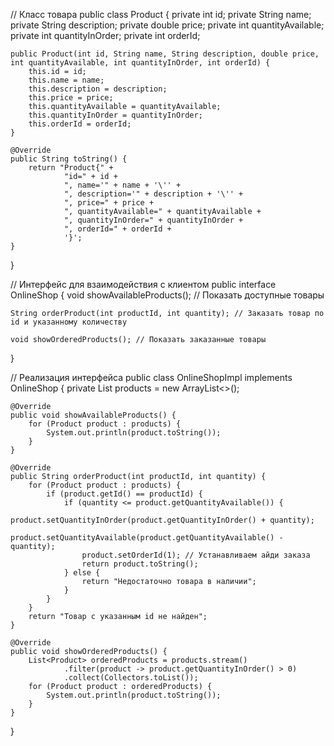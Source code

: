 // Класс товара
public class Product {
    private int id;
    private String name;
    private String description;
    private double price;
    private int quantityAvailable;
    private int quantityInOrder;
    private int orderId;

    public Product(int id, String name, String description, double price, int quantityAvailable, int quantityInOrder, int orderId) {
        this.id = id;
        this.name = name;
        this.description = description;
        this.price = price;
        this.quantityAvailable = quantityAvailable;
        this.quantityInOrder = quantityInOrder;
        this.orderId = orderId;
    }

    @Override
    public String toString() {
        return "Product{" +
                "id=" + id +
                ", name='" + name + '\'' +
                ", description='" + description + '\'' +
                ", price=" + price +
                ", quantityAvailable=" + quantityAvailable +
                ", quantityInOrder=" + quantityInOrder +
                ", orderId=" + orderId +
                '}';
    }
}

// Интерфейс для взаимодействия с клиентом
public interface OnlineShop {
    void showAvailableProducts(); // Показать доступные товары

    String orderProduct(int productId, int quantity); // Заказать товар по id и указанному количеству

    void showOrderedProducts(); // Показать заказанные товары
}

// Реализация интерфейса
public class OnlineShopImpl implements OnlineShop {
    private List<Product> products = new ArrayList<>();

    @Override
    public void showAvailableProducts() {
        for (Product product : products) {
            System.out.println(product.toString());
        }
    }

    @Override
    public String orderProduct(int productId, int quantity) {
        for (Product product : products) {
            if (product.getId() == productId) {
                if (quantity <= product.getQuantityAvailable()) {
                    product.setQuantityInOrder(product.getQuantityInOrder() + quantity);
                    product.setQuantityAvailable(product.getQuantityAvailable() - quantity);
                    product.setOrderId(1); // Устанавливаем айди заказа
                    return product.toString();
                } else {
                    return "Недостаточно товара в наличии";
                }
            }
        }
        return "Товар с указанным id не найден";
    }

    @Override
    public void showOrderedProducts() {
        List<Product> orderedProducts = products.stream()
                .filter(product -> product.getQuantityInOrder() > 0)
                .collect(Collectors.toList());
        for (Product product : orderedProducts) {
            System.out.println(product.toString());
        }
    }
}
